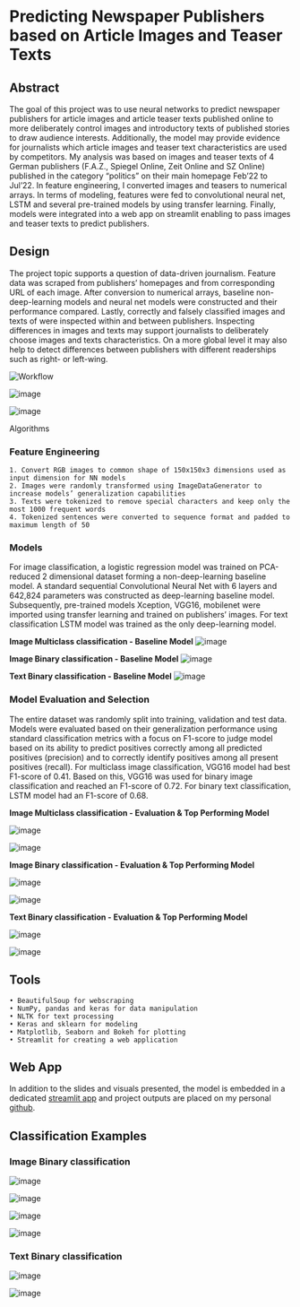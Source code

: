 # Predicting Newspaper Publishers based on Article Images and Teaser Texts

## Abstract
The goal of this project was to use neural networks to predict newspaper publishers for article images and article teaser texts published online to more deliberately control images and introductory texts of published stories to draw audience interests. Additionally, the model may provide evidence for journalists which article images and teaser text characteristics are used by competitors. My analysis was based on images and teaser texts of 4 German publishers (F.A.Z., Spiegel Online, Zeit Online and SZ Online) published in the category “politics” on their main homepage Feb’22 to Jul’22. In feature engineering, I converted images and teasers to numerical arrays. In terms of modeling, features were fed to convolutional neural net, LSTM and several pre-trained models by using transfer learning. Finally, models were integrated into a web app on streamlit enabling to pass images and teaser texts to predict publishers.

## Design
The project topic supports a question of data-driven journalism. Feature data was scraped from publishers’ homepages and from corresponding URL of each image. After conversion to numerical arrays, baseline non-deep-learning models and neural net models were constructed and their performance compared. Lastly, correctly and falsely classified images and texts of were inspected within and between publishers. Inspecting differences in images and texts may support journalists to deliberately choose images and texts characteristics. On a more global level it may also help to detect differences between publishers with different readerships such as right- or left-wing.

![Workflow](https://user-images.githubusercontent.com/98846184/183523308-83883abd-d2e4-4ecb-84fe-286d9589bb7c.png)

![image](https://user-images.githubusercontent.com/98846184/183307200-ed756f6b-dcbf-46a1-9eb5-124147019e75.png)

![image](https://user-images.githubusercontent.com/98846184/183307203-8c6b24c3-5c9b-4915-88ec-49611c511c5d.png)

Algorithms
### Feature Engineering
    1. Convert RGB images to common shape of 150x150x3 dimensions used as input dimension for NN models
    2. Images were randomly transformed using ImageDataGenerator to increase models’ generalization capabilities
    3. Texts were tokenized to remove special characters and keep only the most 1000 frequent words
    4. Tokenized sentences were converted to sequence format and padded to maximum length of 50
    
### Models
For image classification, a logistic regression model was trained on PCA-reduced 2 dimensional dataset forming a non-deep-learning baseline model. A standard sequential Convolutional Neural Net with 6 layers and 642,824 parameters was constructed as deep-learning baseline model. Subsequently, pre-trained models Xception, VGG16, mobilenet were imported using transfer learning and trained on publishers’ images. For text classification LSTM model was trained as the only deep-learning model.

**Image Multiclass classification - Baseline Model**
![image](https://user-images.githubusercontent.com/98846184/183307244-61eaab87-69ac-42ff-8f2c-9e8d2bb76641.png)

**Image Binary classification - Baseline Model**
![image](https://user-images.githubusercontent.com/98846184/183307265-b2a6b6aa-c820-4706-aacb-a5d022c5e800.png)

**Text Binary classification - Baseline Model**
![image](https://user-images.githubusercontent.com/98846184/183307315-8bce3857-c5f9-4b87-bce5-80cdece27509.png)

### Model Evaluation and Selection
The entire dataset was randomly split into training, validation and test data. Models were evaluated based on their generalization performance using standard classification metrics with a focus on F1-score to judge model based on its ability to predict positives correctly among all predicted positives (precision) and to correctly identify positives among all present positives (recall). For multiclass image classification, VGG16 model had best F1-score of 0.41. Based on this, VGG16 was used for binary image classification and reached an F1-score of 0.72. For binary text classification, LSTM model had an F1-score of 0.68.

**Image Multiclass classification - Evaluation & Top Performing Model**

![image](https://user-images.githubusercontent.com/98846184/183307328-30d448fc-3e49-4f3c-9eb8-27d0fe090b9c.png)

![image](https://user-images.githubusercontent.com/98846184/183307330-212af7e8-11e0-49be-a888-68576fc251aa.png)

**Image Binary classification - Evaluation & Top Performing Model**

![image](https://user-images.githubusercontent.com/98846184/183307294-cdd033bf-fabd-4d03-ab1e-86714f93a23c.png)

![image](https://user-images.githubusercontent.com/98846184/183307296-bfa3ec2c-ca10-46b6-bf5f-e568577da5bc.png)

**Text Binary classification - Evaluation & Top Performing Model**

![image](https://user-images.githubusercontent.com/98846184/183307318-33f448fc-1115-404a-8f15-0247143c0c68.png)

![image](https://user-images.githubusercontent.com/98846184/183307321-8348ee14-337c-4ea3-9a00-fe198820f272.png)

## Tools
    • BeautifulSoup for webscraping
    • NumPy, pandas and keras for data manipulation
    • NLTK for text processing
    • Keras and sklearn for modeling
    • Matplotlib, Seaborn and Bokeh for plotting
    • Streamlit for creating a web application
    
## Web App
In addition to the slides and visuals presented, the model is embedded in a dedicated [streamlit app](https://fabian2964-deep-learning-app-image-pca3lj.streamlitapp.com/) and project outputs are placed on my personal [github](https://github.com/Fabian2964/deep_learning.git).

## Classification Examples
### Image Binary classification
![image](https://user-images.githubusercontent.com/98846184/183308197-9e22991c-c8aa-4bd2-a32d-bdae7f0445bb.png)

![image](https://user-images.githubusercontent.com/98846184/183308201-622a349c-80c3-4591-a7b9-5e36c020ddf3.png)

![image](https://user-images.githubusercontent.com/98846184/183308206-52e7e3b9-78a8-4e83-af35-99d8d5dbd3e3.png)

![image](https://user-images.githubusercontent.com/98846184/183308208-6ba25955-e401-4b20-96ae-38c87f1534fc.png)

### Text Binary classification
![image](https://user-images.githubusercontent.com/98846184/183308219-b05ff9b6-0842-4504-bbf8-51d40f11577f.png)

![image](https://user-images.githubusercontent.com/98846184/183308222-88ec6925-1738-4626-ad01-29ceb956b7a3.png)

